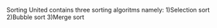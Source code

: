 Sorting United contains three sorting algoritms namely:
1)Selection sort
2)Bubble sort
3)Merge sort
